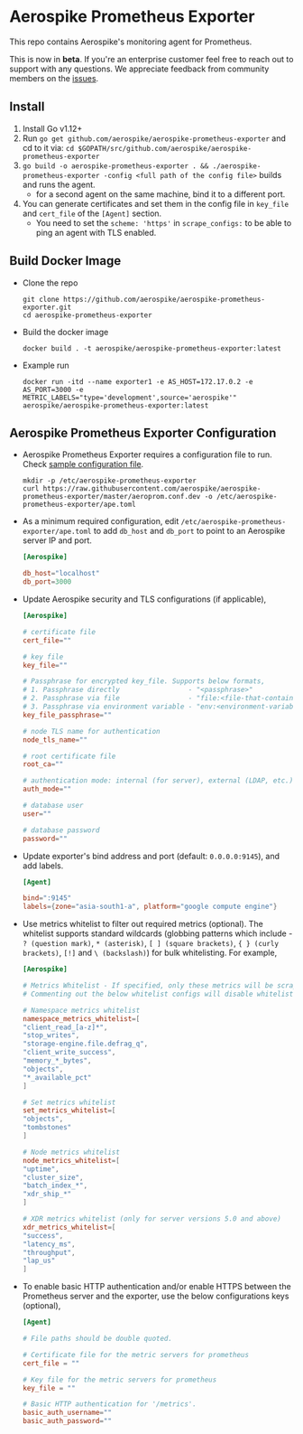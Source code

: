 # Aerospike Prometheus Exporter

This repo contains Aerospike's monitoring agent for Prometheus.

This is now in **beta**. If you're an enterprise customer feel free to reach out to support with any questions.
We appreciate feedback from community members on the [issues](https://github.com/aerospike/aerospike-prometheus-exporter/issues).

## Install
1. Install Go v1.12+
2. Run `go get github.com/aerospike/aerospike-prometheus-exporter` and cd to it via: `cd $GOPATH/src/github.com/aerospike/aerospike-prometheus-exporter`
3. `go build -o aerospike-prometheus-exporter . && ./aerospike-prometheus-exporter -config <full path of the config file>` builds and runs the agent.
    - for a second agent on the same machine, bind it to a different port.
4. You can generate certificates and set them in the config file in `key_file` and `cert_file` of the `[Agent]` section.
    - You need to set the `scheme: 'https'` in `scrape_configs:` to be able to ping an agent with TLS enabled.

## Build Docker Image

- Clone the repo
  ```
  git clone https://github.com/aerospike/aerospike-prometheus-exporter.git
  cd aerospike-prometheus-exporter
  ```
- Build the docker image
  ```
  docker build . -t aerospike/aerospike-prometheus-exporter:latest
  ```
- Example run
  ```
  docker run -itd --name exporter1 -e AS_HOST=172.17.0.2 -e AS_PORT=3000 -e METRIC_LABELS="type='development',source='aerospike'" aerospike/aerospike-prometheus-exporter:latest
  ```

## Aerospike Prometheus Exporter Configuration

- Aerospike Prometheus Exporter requires a configuration file to run. Check [sample configuration file](aeroprom.conf.dev).
    ```
    mkdir -p /etc/aerospike-prometheus-exporter
    curl https://raw.githubusercontent.com/aerospike/aerospike-prometheus-exporter/master/aeroprom.conf.dev -o /etc/aerospike-prometheus-exporter/ape.toml
    ```

- As a minimum required configuration, edit `/etc/aerospike-prometheus-exporter/ape.toml` to add `db_host` and `db_port` to point to an Aerospike server IP and port.
    ```toml
    [Aerospike]

    db_host="localhost"
    db_port=3000
    ```
- Update Aerospike security and TLS configurations (if applicable),
    ```toml
    [Aerospike]

    # certificate file
    cert_file=""

    # key file
    key_file=""

    # Passphrase for encrypted key_file. Supports below formats,
    # 1. Passphrase directly                 - "<passphrase>"
    # 2. Passphrase via file                 - "file:<file-that-contains-passphrase>"
    # 3. Passphrase via environment variable - "env:<environment-variable-that-holds-passphrase>"
    key_file_passphrase=""

    # node TLS name for authentication
    node_tls_name=""

    # root certificate file
    root_ca=""

    # authentication mode: internal (for server), external (LDAP, etc.)
    auth_mode=""

    # database user
    user=""

    # database password
    password=""
    ```

- Update exporter's bind address and port (default: `0.0.0.0:9145`), and add labels.
    ```toml
    [Agent]

    bind=":9145"
    labels={zone="asia-south1-a", platform="google compute engine"}
    ```

- Use metrics whitelist to filter out required metrics (optional). The whitelist supports standard wildcards (globbing patterns which include - `? (question mark)`, `* (asterisk)`, `[ ] (square brackets)`, `{ } (curly brackets)`, `[!]` and `\ (backslash)`) for bulk whitelisting. For example,
    ```toml
    [Aerospike]

    # Metrics Whitelist - If specified, only these metrics will be scraped. An empty list will exclude all metrics.
    # Commenting out the below whitelist configs will disable whitelisting (all metrics will be scraped).

    # Namespace metrics whitelist
    namespace_metrics_whitelist=[
    "client_read_[a-z]*",
    "stop_writes",
    "storage-engine.file.defrag_q",
    "client_write_success",
    "memory_*_bytes",
    "objects",
    "*_available_pct"
    ]

    # Set metrics whitelist
    set_metrics_whitelist=[
    "objects",
    "tombstones"
    ]

    # Node metrics whitelist
    node_metrics_whitelist=[
    "uptime",
    "cluster_size",
    "batch_index_*",
    "xdr_ship_*"
    ]

    # XDR metrics whitelist (only for server versions 5.0 and above)
    xdr_metrics_whitelist=[
    "success",
    "latency_ms",
    "throughput",
    "lap_us"
    ]
    ```

- To enable basic HTTP authentication and/or enable HTTPS between the Prometheus server and the exporter, use the below configurations keys (optional),

  ```toml
  [Agent]

  # File paths should be double quoted.

  # Certificate file for the metric servers for prometheus
  cert_file = ""

  # Key file for the metric servers for prometheus
  key_file = ""

  # Basic HTTP authentication for '/metrics'.
  basic_auth_username=""
  basic_auth_password=""
  ```
